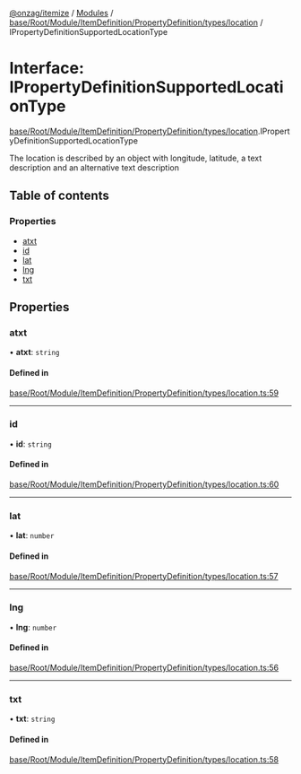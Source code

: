 [@onzag/itemize](../README.md) / [Modules](../modules.md) / [base/Root/Module/ItemDefinition/PropertyDefinition/types/location](../modules/base_Root_Module_ItemDefinition_PropertyDefinition_types_location.md) / IPropertyDefinitionSupportedLocationType

# Interface: IPropertyDefinitionSupportedLocationType

[base/Root/Module/ItemDefinition/PropertyDefinition/types/location](../modules/base_Root_Module_ItemDefinition_PropertyDefinition_types_location.md).IPropertyDefinitionSupportedLocationType

The location is described by an object with longitude, latitude,
a text description and an alternative text description

## Table of contents

### Properties

- [atxt](base_Root_Module_ItemDefinition_PropertyDefinition_types_location.IPropertyDefinitionSupportedLocationType.md#atxt)
- [id](base_Root_Module_ItemDefinition_PropertyDefinition_types_location.IPropertyDefinitionSupportedLocationType.md#id)
- [lat](base_Root_Module_ItemDefinition_PropertyDefinition_types_location.IPropertyDefinitionSupportedLocationType.md#lat)
- [lng](base_Root_Module_ItemDefinition_PropertyDefinition_types_location.IPropertyDefinitionSupportedLocationType.md#lng)
- [txt](base_Root_Module_ItemDefinition_PropertyDefinition_types_location.IPropertyDefinitionSupportedLocationType.md#txt)

## Properties

### atxt

• **atxt**: `string`

#### Defined in

[base/Root/Module/ItemDefinition/PropertyDefinition/types/location.ts:59](https://github.com/onzag/itemize/blob/f2f29986/base/Root/Module/ItemDefinition/PropertyDefinition/types/location.ts#L59)

___

### id

• **id**: `string`

#### Defined in

[base/Root/Module/ItemDefinition/PropertyDefinition/types/location.ts:60](https://github.com/onzag/itemize/blob/f2f29986/base/Root/Module/ItemDefinition/PropertyDefinition/types/location.ts#L60)

___

### lat

• **lat**: `number`

#### Defined in

[base/Root/Module/ItemDefinition/PropertyDefinition/types/location.ts:57](https://github.com/onzag/itemize/blob/f2f29986/base/Root/Module/ItemDefinition/PropertyDefinition/types/location.ts#L57)

___

### lng

• **lng**: `number`

#### Defined in

[base/Root/Module/ItemDefinition/PropertyDefinition/types/location.ts:56](https://github.com/onzag/itemize/blob/f2f29986/base/Root/Module/ItemDefinition/PropertyDefinition/types/location.ts#L56)

___

### txt

• **txt**: `string`

#### Defined in

[base/Root/Module/ItemDefinition/PropertyDefinition/types/location.ts:58](https://github.com/onzag/itemize/blob/f2f29986/base/Root/Module/ItemDefinition/PropertyDefinition/types/location.ts#L58)
